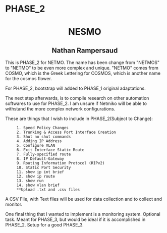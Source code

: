 # PHASE_2
<h1 align=center>NESMO</h1>

<h2 align=center>Nathan Rampersaud</h2>

This is PHASE_2 for NETMO. The name has been change from "NETMOS" to "NETMO" to be even more complex and unique. "NETMO" comes from COSMO, which is the Greek Lettering for COSMOS, which is another name for the cosmos flower. 

For PHASE_2, bootstrap will added to PHASE_1 original adaptations. 


The next step afterwards, is to compile research on other automation softwares to use for PHASE_2. I am unsure if Netmiko will be able to withstand the more complex network configurations. 


These are things that I wish to include in PHASE_2(Subject to Change):

``` 
     1. Speed Policy Changes
     2. Trunking & Access Port Interface Creation 
     3. Shut no shut commands 
     4. Adding IP Address 
     5. Configure VLAN 
     6. Exit Interface Static Route
     7. Fully-specified route 
     8. IP Default-Gateway
     9. Routing Information Protocol (RIPv2)
     10. Static Port Security 
     11. show ip int brief
     12. show ip route
     13. show run 
     14. show vlan brief 
     **Upload .txt and .csv files
```


A CSV File, with Text files will be used for data collection and to collect and monitor. 

One final thing that I wanted to implement is a monitoring system. Optional task. Meant for PHASE_3, but would be ideal if it is accomplished in PHASE_2. Setup for a good PHASE_3. 
